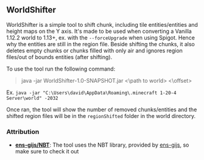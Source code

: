 ## WorldShifter

WorldShifter is a simple tool to shift chunk, including tile entities/entities and height maps on the Y axis. It's made to be used when converting a Vanilla 1.12.2 world to 1.13+, ex. with the `--forceUpgrade` when using Spigot. Hence why the entities are still in the region file. 
Beside shifting the chunks, it also deletes empty chunks or chunks filled with only air and ignores region files/out of bounds entities (after shifting).

To use the tool run the following command:

> java -jar WorldShifter-1.0-SNAPSHOT.jar <\path to world> <\offset>

Ex. `java -jar "C:\Users\david\AppData\Roaming\.minecraft 1-20-4 Server\world" -2032`

Once ran, the tool will show the number of removed chunks/entities and the shifted region files will be in the `regionShifted` folder in the world directory.

### Attribution
- **[ens-gijs/NBT](https://github.com/ens-gijs/NBT)**: The tool uses the NBT library, provided by [ens-gijs](https://github.com/ens-gijs), so make sure to check it out